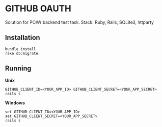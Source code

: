# GITHUB OAUTH

Solution for POWr backend test task.
Stack: Ruby, Rails, SQLite3, httparty

## Installation

```
bundle install 
rake db:migrate
```

## Running

**Unix**
```
GITHUB_CLIENT_ID=<YOUR_APP_ID> GITHUB_CLIENT_SECRET=<YOUR_APP_SECRET> rails s
```

**Windows**   
```
set GITHUB_CLIENT_ID=<YOUR_APP_ID> 
set GITHUB_CLIENT_SECRET=<YOUR_APP_SECRET> 
rails s
```

